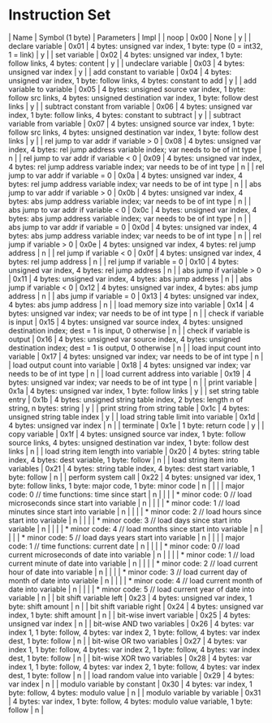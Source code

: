 Instruction Set
===

| Name                                  | Symbol (1 byte) | Parameters                                                                                                                          | Impl |
| noop                                  | 0x00            | None                                                                                                                                | y    |
| declare variable                      | 0x01            | 4 bytes: unsigned var index, 1 byte: type (0 = int32, 1 = link)                                                                     | y    |
| set variable                          | 0x02            | 4 bytes: unsigned var index, 1 byte: follow links, 4 bytes: content                                                                 | y    |
| undeclare variable                    | 0x03            | 4 bytes: unsigned var index                                                                                                         | y    |
| add constant to variable              | 0x04            | 4 bytes: unsigned var index, 1 byte: follow links, 4 bytes: constant to add                                                         | y    |
| add variable to variable              | 0x05            | 4 bytes: unsigned source var index, 1 byte: follow src links, 4 bytes: unsigned destination var index, 1 byte: follow dest links    | y    |
| subtract constant from variable       | 0x06            | 4 bytes: unsigned var index, 1 byte: follow links, 4 bytes: constant to subtract                                                    | y    |
| subtract variable from variable       | 0x07            | 4 bytes: unsigned source var index, 1 byte: follow src links, 4 bytes: unsigned destination var index, 1 byte: follow dest links    | y    |
| rel jump to var addr if variable > 0  | 0x08            | 4 bytes: unsigned var index, 4 bytes: rel jump address variable index; var needs to be of int type                                  | n    |
| rel jump to var addr if variable < 0  | 0x09            | 4 bytes: unsigned var index, 4 bytes: rel jump address variable index; var needs to be of int type                                  | n    |
| rel jump to var addr if variable = 0  | 0x0a            | 4 bytes: unsigned var index, 4 bytes: rel jump address variable index; var needs to be of int type                                  | n    |
| abs jump to var addr if variable > 0  | 0x0b            | 4 bytes: unsigned var index, 4 bytes: abs jump address variable index; var needs to be of int type                                  | n    |
| abs jump to var addr if variable < 0  | 0x0c            | 4 bytes: unsigned var index, 4 bytes: abs jump address variable index; var needs to be of int type                                  | n    |
| abs jump to var addr if variable = 0  | 0x0d            | 4 bytes: unsigned var index, 4 bytes: abs jump address variable index; var needs to be of int type                                  | n    |
| rel jump if variable > 0              | 0x0e            | 4 bytes: unsigned var index, 4 bytes: rel jump address                                                                              | n    |
| rel jump if variable < 0              | 0x0f            | 4 bytes: unsigned var index, 4 bytes: rel jump address                                                                              | n    |
| rel jump if variable = 0              | 0x10            | 4 bytes: unsigned var index, 4 bytes: rel jump address                                                                              | n    |
| abs jump if variable > 0              | 0x11            | 4 bytes: unsigned var index, 4 bytes: abs jump address                                                                              | n    |
| abs jump if variable < 0              | 0x12            | 4 bytes: unsigned var index, 4 bytes: abs jump address                                                                              | n    |
| abs jump if variable = 0              | 0x13            | 4 bytes: unsigned var index, 4 bytes: abs jump address                                                                              | n    |
| load memory size into variable        | 0x14            | 4 bytes: unsigned var index; var needs to be of int type                                                                            | n    |
| check if variable is input            | 0x15            | 4 bytes: unsigned var source index, 4 bytes: unsigned destination index; dest = 1 is input, 0 otherwise                             | n    |
| check if variable is output           | 0x16            | 4 bytes: unsigned var source index, 4 bytes: unsigned destination index; dest = 1 is output, 0 otherwise                            | n    |
| load input count into variable        | 0x17            | 4 bytes: unsigned var index; var needs to be of int type                                                                            | n    |
| load output count into variable       | 0x18            | 4 bytes: unsigned var index; var needs to be of int type                                                                            | n    |
| load current address into variable    | 0x19            | 4 bytes: unsigned var index; var needs to be of int type                                                                            | n    |
| print variable                        | 0x1a            | 4 bytes: unsigned var index, 1 byte: follow links                                                                                   | y    |
| set string table entry                | 0x1b            | 4 bytes: unsigned string table index, 2 bytes: length n of string, n bytes: string                                                  | y    |
| print string from string table        | 0x1c            | 4 bytes: unsigned string table index                                                                                                | y    |
| load string table limit into variable | 0x1d            | 4 bytes: unsigned var index                                                                                                         | n    |
| terminate                             | 0x1e            | 1 byte: return code                                                                                                                 | y    |
| copy variable                         | 0x1f            | 4 bytes: unsigned source var index, 1 byte: follow source links, 4 bytes: unsigned destination var index, 1 byte: follow dest links | n    |
| load string item length into variable | 0x20            | 4 bytes: string table index, 4 bytes: dest variable, 1 byte: follow                                                                 | n    |
| load string item into variables       | 0x21            | 4 bytes: string table index, 4 bytes: dest start variable, 1 byte: follow                                                           | n    |
| perform system call                   | 0x22            | 4 bytes: unsigned var idex, 1 byte: follow links, 1 byte: major code, 1 byte: minor code                                            | n    |
|                                       |                 | major code: 0  // time functions: time since start                                                                                  | n    |
|                                       |                 | * minor code: 0  // load microseconds since start into variable                                                                     | n    |
|                                       |                 | * minor code: 1  // load minutes since start into variable                                                                          | n    |
|                                       |                 | * minor code: 2  // load hours since start into variable                                                                            | n    |
|                                       |                 | * minor code: 3  // load days since start into variable                                                                             | n    |
|                                       |                 | * minor code: 4  // load months since start into variable                                                                           | n    |
|                                       |                 | * minor code: 5  // load days years start into variable                                                                             | n    |
|                                       |                 | major code: 1  // time functions: current date                                                                                      | n    |
|                                       |                 | * minor code: 0  // load current microseconds of date into variable                                                                 | n    |
|                                       |                 | * minor code: 1  // load current minute of date into variable                                                                       | n    |
|                                       |                 | * minor code: 2  // load current hour of date into variable                                                                         | n    |
|                                       |                 | * minor code: 3  // load current day of month of date into variable                                                                 | n    |
|                                       |                 | * minor code: 4  // load current month of date into variable                                                                        | n    |
|                                       |                 | * minor code: 5  // load current year of date into variable                                                                         | n    |
| bit shift variable left               | 0x23            | 4 bytes: unsigned var index, 1 byte: shift amount                                                                                   | n    |
| bit shift variable right              | 0x24            | 4 bytes: unsigned var index, 1 byte: shift amount                                                                                   | n    |
| bit-wise invert variable              | 0x25            | 4 bytes: unsigned var index                                                                                                         | n    |
| bit-wise AND two variables            | 0x26            | 4 bytes: var index 1, 1 byte: follow, 4 bytes: var index 2, 1 byte: follow, 4 bytes: var index dest, 1 byte: follow                 | n    |
| bit-wise OR two variables             | 0x27            | 4 bytes: var index 1, 1 byte: follow, 4 bytes: var index 2, 1 byte: follow, 4 bytes: var index dest, 1 byte: follow                 | n    |
| bit-wise XOR two variables            | 0x28            | 4 bytes: var index 1, 1 byte: follow, 4 bytes: var index 2, 1 byte: follow, 4 bytes: var index dest, 1 byte: follow                 | n    |
| load random value into variable       | 0x29            | 4 bytes: var index                                                                                                                  | n    |
| modulo variable by constant           | 0x30            | 4 bytes: var index, 1 byte: follow, 4 bytes: modulo value                                                                           | n    |
| modulo variable by variable           | 0x31            | 4 bytes: var index, 1 byte: follow, 4 bytes: modulo value variable, 1 byte: follow                                                  | n    |
